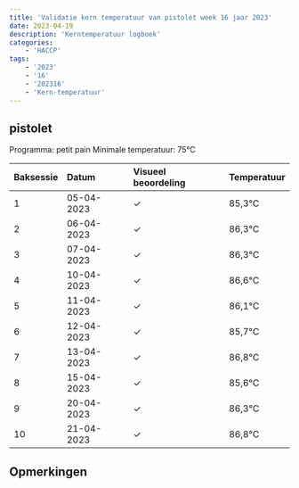 ```yaml
---
title: 'Validatie kern temperatuur van pistolet week 16 jaar 2023'
date: 2023-04-19
description: 'Kerntemperatuur logboek'
categories:
    - 'HACCP'
tags:
    - '2023'
    - '16'
    - '202316'
    - 'Kern-temperatuur'
---
```


## pistolet

Programma: petit pain
Minimale temperatuur: 75°C

| Baksessie | Datum | Visueel beoordeling | Temperatuur |
|:---|:---|:---|:---|
| 1 | 05-04-2023 | &check; | 85,3°C |
| 2 | 06-04-2023 | &check; | 86,3°C |
| 3 | 07-04-2023 | &check; | 86,3°C |
| 4 | 10-04-2023 | &check; | 86,6°C |
| 5 | 11-04-2023 | &check; | 86,1°C |
| 6 | 12-04-2023 | &check; | 85,7°C |
| 7 | 13-04-2023 | &check; | 86,8°C |
| 8 | 15-04-2023 | &check; | 85,6°C |
| 9 | 20-04-2023 | &check; | 86,3°C |
| 10 | 21-04-2023 | &check; | 86,8°C |

## Opmerkingen


